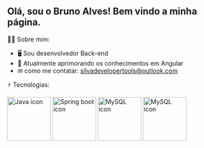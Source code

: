 ## Olá, sou o Bruno Alves! Bem vindo a minha página.

🧑‍💻 Sobre mim:

* 🖥 Sou desenvolvedor Back-end
* 🌱 Atualmente aprimorando os conhecimentos em Angular
* ✉ como me contatar: silvadevelopertools@outlook.com

⚡ Tecnologias: 

  <div padding="10px">
    <img src="https://www.logo.wine/a/logo/Java_(programming_language)/Java_(programming_language)-Logo.wine.svg" width="100" height="100" alt="Java icon">  
    <img src="https://www.logo.wine/a/logo/Spring_Framework/Spring_Framework-Logo.wine.svg" width="100" height="100" alt="Spring boot icon">  
    <img src="https://vetores.org/d/mysql.svg" width="100" height="100" alt="MySQL icon">  
    <img src="https://www.logo.wine/a/logo/PostgreSQL/PostgreSQL-Logo.wine.svg" width="100" height="100" alt="MySQL icon">  
  </div>




